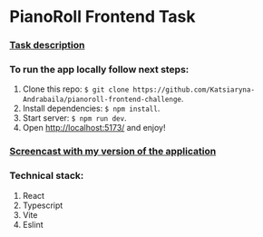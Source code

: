 # PianoRoll Frontend Task

### [Task description](https://github.com/Nospoko/pianoroll-frontend-challenge)

### To run the app locally follow next steps:
1. Clone this repo: `$ git clone https://github.com/Katsiaryna-Andrabaila/pianoroll-frontend-challenge`.
2. Install dependencies: `$ npm install`.
3. Start server: `$ npm run dev`.
4. Open [http://localhost:5173/](http://localhost:5173/) and enjoy!

### [Screencast with my version of the application](https://www.loom.com/share/a3780ebc6a904f938167b1b3b9206094?sid=434ba99c-7093-4274-8b91-96f8aecedf56)

### Technical stack:
1. React
2. Typescript
3. Vite
4. Eslint
